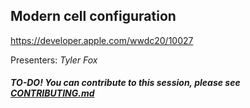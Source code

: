 ## Modern cell configuration

https://developer.apple.com/wwdc20/10027

Presenters: _Tyler Fox_

##### TO-DO! You can contribute to this session, please see [CONTRIBUTING.md](CONTRIBUTING.md)
